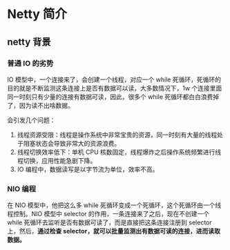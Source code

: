 # Netty 简介

## netty 背景

### 普通 IO 的劣势

IO 模型中，一个连接来了，会创建一个线程，对应一个 while 死循环，死循环的目的就是不断监测这条连接上是否有数据可以读，大多数情况下，1w 个连接里面同一时刻只有少量的连接有数据可读，因此，很多个 while 死循环都白白浪费掉了，因为读不出啥数据。

会引发几个问题：

1. 线程资源受限：线程是操作系统中非常宝贵的资源，同一时刻有大量的线程处于阻塞状态会导致非常大的资源浪费。
2. 线程切换效率低下：单机 CPU 核数固定，线程爆炸之后操作系统频繁进行线程切换，应用性能急剧下降。
3. IO 编程中，数据读写是以字节流为单位，效率不高。

### NIO 编程

在 NIO 模型中，他把这么多 while 死循环变成一个死循环，这个死循环由一个线程控制。NIO 模型中 selector 的作用，一条连接来了之后，现在不创建一个 while 死循环去监听是否有数据可读了，而是直接把这条连接注册到 selector 上，然后，**通过检查 selector，就可以批量监测出有数据可读的连接，进而读取数据。**



